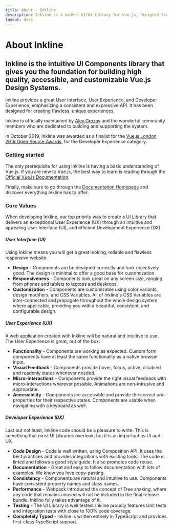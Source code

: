 ```yaml
---
title: About - Inkline
description: Inkline is a modern UI/UX Library for Vue.js, designed for creating flawless content-rich responsive web applications.
layout: docs
---
```


# About Inkline
## Inkline is the intuitive UI Components library that gives you the foundation for building high quality, accessible, and customizable Vue.js Design Systems.

Inkline provides a great User Interface, User Experience, and Developer Experience, emphasizing a consistent and expressive API. It has been designed for creating flawless, unique experiences.

Inkline is officially maintained by [Alex Grozav](https://github.com/sponsors/alexgrozav) and the wonderful community members who are dedicated to building and supporting the system.

In October 2019, Inkline was awarded as a finalist for the [Vue.js London 2019 Open Source Awards](https://osawards.com/vue/), for the Developer Experience category.

### Getting started
The only prerequisite for using Inkline is having a basic understanding of Vue.js. If you are new to Vue.js, the best way to learn is reading through the [Official Vue.js Documentation](https://vuejs.org).

Finally, make sure to go through the [Documentation Homepage](/docs) and discover everything Inkline has to offer.

### Core Values
When developing Inkline, our top priority was to create a UI Library that delivers an exceptional User Experience (UX) through an intuitive and appealing User Interface (UI), and efficient Development Experience (DX).

##### User Interface (UI)
Using Inkline means you will get a great looking, reliable and flawless responsive website:

- **Design** - Components are be designed correctly and look objectively good. The design is minimal to offer a good base for customization.
- **Responsiveness** - Components look great on any screen size, ranging from phones and tablets to laptops and desktops.
- **Customization** - Components are customizable using color variants, design modifiers, and CSS Variables. All of Inkline's CSS Variables are inter-connected and propagate throughout the whole design system where applicable, providing you with a beautiful, consistent, and configurable design.

##### User Experience (UX)
A web application created with Inkline will be natural and intuitive to use. The User Experience is great, out of the box:

- **Functionality** - Components are working as expected. Custom form components have at least the same functionality as a native browser input.
- **Visual Feedback** - Components provide hover, focus, active, disabled and readonly states whenever needed.
- **Micro-interactions** - Components provide the right visual feedback with micro-interactions wherever possible. Animations are non-intrusive and appropriate.
- **Accessibility** - Components are accessible and provide the correct aria-properties for their respective states. Components are usable when navigating with a keyboard as well.

##### Developer Experience (DX)
Last but not least, Inkline code should be a pleasure to write. This is something that most UI Libraries overlook, but it is as important as UI and UX.

- **Code Design** - Code is well written, using Composition API. It uses the best practices and provides integrations with existing tools. The code is linted and follows a good style guide. It also promotes code reuse.
- **Documentation** - Great and easy to follow documentation with lots of examples. We know you love copy-pasting.
- **Consistency** - Components are natural and intuitive to use. Components have consistent property names and class names.
- **Performance** - Webpack introduced the concept of Tree shaking, where any code that remains unused will not be included in the final release bundle. Inkline fully takes advantage of it.
- **Testing** - The UI Library is well tested. Inkline proudly features Unit tests and integration tests with close to 100% code coverage.
- **Completely Typed** - Inkline is written entirely in TypeScript and provides first-class TypeScript support.
